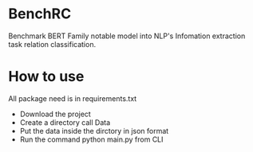 # BenchRC
Benchmark BERT Family notable model into NLP's Infomation extraction task relation classification.

# How to use
All package need is in requirements.txt
- Download the project
- Create a directory call Data
- Put the data inside the dirctory in json format
- Run the command python main.py from CLI
